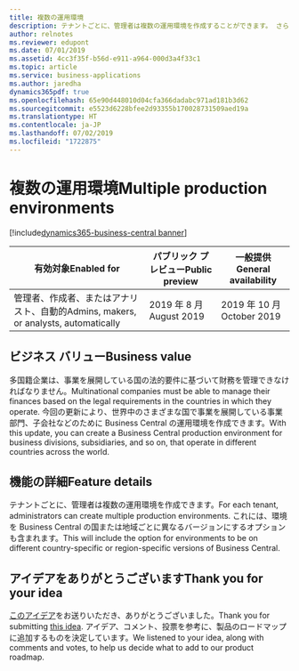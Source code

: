 ```yaml
---
title: 複数の運用環境
description: テナントごとに、管理者は複数の運用環境を作成することができます。 さらに、テナント環境は、異なる国/地域のバージョンを基にすることができます。
author: relnotes
ms.reviewer: edupont
ms.date: 07/01/2019
ms.assetid: 4cc3f35f-b56d-e911-a964-000d3a4f33c1
ms.topic: article
ms.service: business-applications
ms.author: jaredha
dynamics365pdf: true
ms.openlocfilehash: 65e90d448010d04cfa366dadabc971ad181b3d62
ms.sourcegitcommit: e5523d6228bfee2d93355b170028731509aed19a
ms.translationtype: HT
ms.contentlocale: ja-JP
ms.lasthandoff: 07/02/2019
ms.locfileid: "1722875"
---
```

# <a name="multiple-production-environments"></a><span data-ttu-id="a5dab-104">複数の運用環境</span><span class="sxs-lookup"><span data-stu-id="a5dab-104">Multiple production environments</span></span>
[!include[dynamics365-business-central banner](../includes/dynamics365-business-central.md)]

| <span data-ttu-id="a5dab-105">有効対象</span><span class="sxs-lookup"><span data-stu-id="a5dab-105">Enabled for</span></span>    |  <span data-ttu-id="a5dab-106">パブリック プレビュー</span><span class="sxs-lookup"><span data-stu-id="a5dab-106">Public preview</span></span> | <span data-ttu-id="a5dab-107">一般提供</span><span class="sxs-lookup"><span data-stu-id="a5dab-107">General availability</span></span> | 
| ---------- | ---------- |---------- |
|<span data-ttu-id="a5dab-108">管理者、作成者、またはアナリスト、自動的</span><span class="sxs-lookup"><span data-stu-id="a5dab-108">Admins, makers, or analysts, automatically</span></span>|<span data-ttu-id="a5dab-109">2019 年 8 月</span><span class="sxs-lookup"><span data-stu-id="a5dab-109">August 2019</span></span>| <span data-ttu-id="a5dab-110">2019 年 10 月</span><span class="sxs-lookup"><span data-stu-id="a5dab-110">October 2019</span></span>|


## <a name="business-value"></a><span data-ttu-id="a5dab-111">ビジネス バリュー</span><span class="sxs-lookup"><span data-stu-id="a5dab-111">Business value</span></span>
<!-- bv start -->
<span data-ttu-id="a5dab-112">多国籍企業は、事業を展開している国の法的要件に基づいて財務を管理できなければなりません。</span><span class="sxs-lookup"><span data-stu-id="a5dab-112">Multinational companies must be able to manage their finances based on the legal requirements in the countries in which they operate.</span></span> <span data-ttu-id="a5dab-113">今回の更新により、世界中のさまざまな国で事業を展開している事業部門、子会社などのために Business Central の運用環境を作成できます。</span><span class="sxs-lookup"><span data-stu-id="a5dab-113">With this update, you can create a Business Central production environment for business divisions, subsidiaries, and so on, that operate in different countries across the world.</span></span>
<!-- bv end -->



## <a name="feature-details"></a><span data-ttu-id="a5dab-114">機能の詳細</span><span class="sxs-lookup"><span data-stu-id="a5dab-114">Feature details</span></span>
<!--feature detail start -->
<span data-ttu-id="a5dab-115">テナントごとに、管理者は複数の運用環境を作成できます。</span><span class="sxs-lookup"><span data-stu-id="a5dab-115">For each tenant, administrators can create multiple production environments.</span></span> <span data-ttu-id="a5dab-116">これには、環境を Business Central の国または地域ごとに異なるバージョンにするオプションも含まれます。</span><span class="sxs-lookup"><span data-stu-id="a5dab-116">This will include the option for environments to be on different country-specific or region-specific versions of Business Central.</span></span>
<!--feature detail end -->











## <a name="thank-you-for-your-idea"></a><span data-ttu-id="a5dab-117">アイデアをありがとうございます</span><span class="sxs-lookup"><span data-stu-id="a5dab-117">Thank you for your idea</span></span>
<span data-ttu-id="a5dab-118">[このアイデア](https://experience.dynamics.com/ideas/idea/?ideaid=fc1a25e3-68e6-e811-a140-0003ff68b41e)をお送りいただき、ありがとうございました。</span><span class="sxs-lookup"><span data-stu-id="a5dab-118">Thank you for submitting [this idea](https://experience.dynamics.com/ideas/idea/?ideaid=fc1a25e3-68e6-e811-a140-0003ff68b41e).</span></span> <span data-ttu-id="a5dab-119">アイデア、コメント、投票を参考に、製品のロードマップに追加するものを決定しています。</span><span class="sxs-lookup"><span data-stu-id="a5dab-119">We listened to your idea, along with comments and votes, to help us decide what to add to our product roadmap.</span></span>